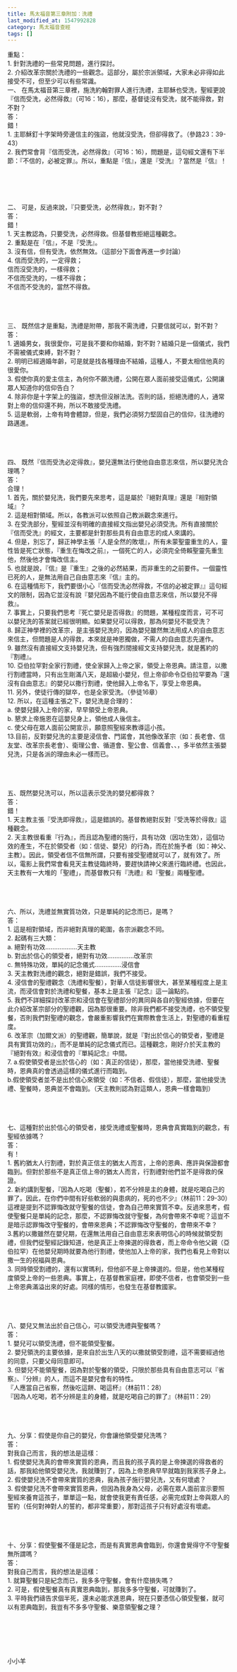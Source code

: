 ```yaml
---
title: 馬太福音第三章附加：洗禮
last_modified_at: 1547992828
category: 馬太福音查經
tags: []
---
```


重點：<br>1.	針對洗禮的一些常見問題，進行探討。<br>2.	介紹改革宗關於洗禮的一些觀念。這部分，屬於宗派領域，大家未必非得如此接受不可，但至少可以有些常識。<br><!--more-->一、	在馬太福音第三章裡，施洗約翰對罪人進行洗禮，主耶穌也受洗，聖經更說『信而受洗，必然得救』（可16：16），那麼，基督徒沒有受洗，就不能得救，對不對？<br>答：<br>錯！<br>1.	主耶穌釘十字架時旁邊信主的強盜，他就沒受洗，但卻得救了。（參路23：39-43）<br>2.	我們常會背『信而受洗，必然得救』（可16：16），問題是，這句經文還有下半節：『不信的，必被定罪』。所以，重點是『信』，還是『受洗』？當然是『信』！<br><br><br><br><br><br>二、	可是，反過來說，『只要受洗，必然得救』，對不對？<br>答：<br>錯！<br>1.	天主教認為，只要受洗，必然得救。但基督教拒絕這種觀念。<br>2.	重點是在『信』，不是『受洗』。<br>3.	沒有信，但有受洗，依然無效。（這部分下面會再進一步討論）<br>4.	信而受洗的，一定得救；<br>信而沒受洗的，一樣得救；<br>不信而受洗的，一樣不得救；<br>不信而不受洗的，當然不得救。<br><br><br><br><br>三、	既然信才是重點，洗禮是附帶，那我不需洗禮，只要信就可以，對不對？<br>答：<br>1.	適婚男女，我很愛你，可是我不要和你結婚，對不對？結婚只是一個儀式，我們不需被儀式束縛，對不對？<br>2.	明明已經適婚年齡，可是就是找各種理由不結婚，這種人，不要太相信他真的很愛你。<br>3.	假使你真的愛主信主，為何你不願洗禮，公開在眾人面前接受這儀式，公開讓眾人知道你的信仰告白？<br>4.	除非你是十字架上的強盜，想洗但沒辦法洗。否則的話，拒絕洗禮的人，通常對上帝的信仰還不夠，所以不敢接受洗禮。<br>5.	這是軟弱，上帝有時會體諒，但是，我們必須努力堅固自己的信仰，往洗禮的路邁進。<br><br><br><br><br>四、	既然『信而受洗必定得救』，嬰兒還無法行使他自由意志來信，所以嬰兒洗合理嗎？<br>答：<br>合理！<br>1.	首先，關於嬰兒洗，我們要先來思考，這是屬於『絕對真理』還是『相對領域』？<br>2.	這是相對領域。所以，各教派可以依照自己教派觀念來進行。<br>3.	在受洗部分，聖經並沒有明確的直接經文指出嬰兒必須受洗。所有直接關於『信而受洗』的經文，主要都是針對那些具有自由意志的成人來講的。<br>4.	但是，別忘了，歸正神學主張『人是全然的敗壞』，所有未蒙聖靈重生的人，靈性皆是死亡狀態，『重生在悔改之前』，一個死亡的人，必須完全倚賴聖靈先重生他，然後他才會悔改信主。<br>5.	也就是說，『信』是『重生』之後的必然結果，而非重生的之前要件。一個靈性已死的人，是無法用自己自由意志來『信』主的。<br>6.	在這種情形下，我們要很小心『信而受洗必然得救，不信的必被定罪』』這句經文的限制，因為它並沒有說『嬰兒因為不能行使自由意志來信，所以嬰兒不得救』。<br>7.	事實上，只要我們思考『死亡嬰兒是否得救』的問題，某種程度而言，可不可以嬰兒洗的答案就已經很明顯。如果嬰兒可以得救，那為何嬰兒不能受洗？<br>8.	歸正神學裡的改革宗，是主張嬰兒洗的，因為嬰兒雖然無法用成人的自由意志來信主，但問題是人的得救，本來就是神恩獨做，不需人的自由意志先運作。<br>9.	雖然沒有直接經文支持嬰兒洗，但有強烈間接經文支持嬰兒洗，就是舊約的『割禮』。<br>10.	亞伯拉罕對全家行割禮，使全家歸入上帝之家，領受上帝恩典。請注意，以撒行割禮當時，只有出生剛滿八天，是超級小嬰兒，但上帝卻命令亞伯拉罕要為『還沒有自由意志』的嬰兒以撒行割禮，使他歸入上帝名下，享受上帝恩典。<br>11.	另外，使徒行傳的獄卒，也是全家受洗。（參徒16章）<br>12.	所以，在這種主張之下，嬰兒洗是合理的：<br>a.	使嬰兒歸入上帝的家，早早領受上帝恩典。<br>b.	懇求上帝施恩在這嬰兒身上，領他成人後信主。<br>c.	使父母在眾人面前公開宣示，願意照聖經來教導這小孩。<br>13.目前，反對嬰兒洗的主要是浸信會、門諾會，其他像改革宗（如：長老會、信友堂、改革宗長老會）、衛理公會、循道會、聖公會、信義會、、，多半依然主張嬰兒洗，只是各派的理由未必一樣而已。<br><br><br><br><br>五、既然嬰兒洗可以，所以這表示受洗的嬰兒都得救？<br>答：<br>錯！<br>1. 天主教主張『受洗即得救』，這是錯誤的。基督教絕對反對『受洗等於得救』這種觀念。<br>2. 天主教很看重『行為』，而且認為聖禮的施行，具有功效（因功生效），這個功效的產生，不在於領受者（如：信徒、嬰兒）的行為，而在於施予者（如：神父、主教）。因此，領受者信不信無所謂，只要有接受聖禮就可以了，就有效了。所以，電影上我們常會看見天主教徒臨終時，要趕快請神父來進行臨終禮。也因此，天主教有一大堆的「聖禮」，而基督教只有『洗禮』和『聖餐』兩種聖禮。<br><br><br><br><br>六、所以，洗禮並無實質功效，只是單純的記念而已，是嗎？<br>答：<br>1. 這是相對領域，而非絕對真理的範圍，各宗派觀念不同。<br>2. 起碼有三大類：<br>a. 絕對有功效………………天主教<br>b. 對出於信心的領受者，絕對有功效……………改革宗<br>c. 無特殊功效，單純的記念儀式……………浸信會<br>3. 天主教對洗禮的觀念，絕對是錯誤，我們不接受。<br>4. 浸信會的聖禮觀念（洗禮和聖餐），對華人信徒影響很大，甚至某種程度上是主流，而浸信會對於洗禮和聖餐，基本上是主張『記念』這一論點的。<br>5. 我們不詳細探討改革宗和浸信會在聖禮部分的異同與各自的聖經依據，但要在此介紹改革宗部分的聖禮觀，因為那很重要。除非我們都不接受洗禮，也不領受聖餐，否則我們對聖禮的觀念，會嚴重影響我們在實際教會生活上，對聖禮的看重程度。<br>6. 改革宗（加爾文派）的聖禮觀，簡單說，就是『對出於信心的領受者，聖禮是具有實質功效的』，而不是單純的記念儀式而已。這種觀念，剛好介於天主教的『絕對有效』和浸信會的『單純記念』中間。<br>7. a.假使領受者是出於信心的（如：真正的信徒），那麼，當他接受洗禮、聖餐時，恩典真的會透過這樣的儀式進行而臨到。<br>b.假使領受者並不是出於信心來領受（如：不信者、假信徒），那麼，當他接受洗禮、聖餐時，恩典並不會臨到。（天主教則認為對這類人，恩典一樣會臨到）<br><br><br><br><br>七、這種對於出於信心的領受者，接受洗禮或聖餐時，恩典會真實臨到的觀念，有聖經依據嗎？<br>答：<br>有！<br>1. 舊約猶太人行割禮，對於真正信主的猶太人而言，上帝的恩典、應許與保證都會臨到。但對於那些不是真正信上帝的猶太人而言，行割禮對他們並不是得救的保證。<br>2. 新約講到聖餐，『因為人吃喝（聖餐），若不分辨是主的身體，就是吃喝自己的罪了。因此，在你們中間有好些軟弱的與患病的，死的也不少』（林前11：29-30）這裡是提到不認罪悔改就守聖餐的信徒，會為自己帶來實質不幸。反過來思考，假使聖餐只是單純的記念，那麼，不認罪悔改就守聖餐，為何會帶來不幸呢？這豈不是暗示認罪悔改守聖餐的，會帶來恩典；不認罪悔改守聖餐的，會帶來不幸？<br>3.舊約以撒雖然在嬰兒期，在還無法用自己自由意志來表明信心的時候就領受割禮，但我們從聖經記錄知道，他是真正上帝揀選的得救者，而上帝命令他父親（亞伯拉罕）在他嬰兒期時就要為他行割禮，使他加入上帝的家，我們也看見上帝對以撒一生的祝福與恩典。<br>3. 同時領受割禮的，還有以實瑪利，但他卻不是上帝揀選的。但是，他也某種程度領受上帝的一些恩典。事實上，在基督教家庭裡，即使不信者，也會領受到一些上帝恩典滿溢出來的好處。同樣的情形，也發生在基督教國家。<br><br><br><br><br>八、嬰兒又無法出於自己信心，可以領受洗禮與聖餐嗎？<br>答：<br>1. 嬰兒可以領受洗禮，但不能領受聖餐。<br>2. 嬰兒領洗的主要依據，是來自於出生八天的以撒就領受割禮，這不需要經過他的同意，只要父母同意即可。<br>3. 但嬰兒不能領聖餐，因為對於聖餐的領受，只限於那些具有自由意志可以『省察』、『分辨』的人，而這不是嬰兒會有的特性。<br>『人應當自己省察，然後吃這餅、喝這杯』（林前11：28）<br>『因為人吃喝，若不分辨是主的身體，就是吃喝自己的罪了』（林前11：29）<br><br><br><br><br>九、分享：假使是你自己的嬰兒，你會讓他領受嬰兒洗嗎？<br>答：<br>對我自己而言，我的想法是這樣：<br>1. 假使嬰兒洗真的會帶來實質的恩典，而且我的孩子真的是上帝揀選的得救者的話，那我給他領受嬰兒洗，我就賺到了，因為上帝恩典早早就臨到我家孩子身上。<br>2. 假使嬰兒洗不會帶來實質的恩典，我為孩子施行嬰兒洗，又有何壞處？<br>3. 假使嬰兒洗不會帶來實質恩典，但因為我身為父母，必需在眾人面前宣示要照聖經來養育這孩子，單單這一點，就會使我更有責任感，必需完成對上帝與眾人的誓約（任何對神對人的誓約，都非常重要），那對這孩子只有好處沒有壞處。<br><br><br><br><br>十、分享：假使聖餐不僅是記念，而是有真實恩典會臨到，你還會覺得守不守聖餐無所謂嗎？<br>答：<br>對我自己而言，我的想法是這樣：<br>1.	就算聖餐只是紀念而已，我多多守聖餐，會有什麼損失嗎？<br>2.	可是，假使聖餐真有真實恩典臨到，那我多多守聖餐，可就賺到了。<br>3.	平時我們禱告求個半死，還未必能求進恩典，現在只要憑信心領受聖餐，就可以有恩典臨到，我豈有不多多守聖餐、樂意領聖餐之理？<br><br><br><br><br><br><br>小小羊

